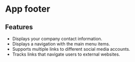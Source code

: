 # App footer

## Features

- Displays your company contact information.
- Displays a navigation with the main menu items.
- Supports multiple links to different social media accounts.
- Tracks links that navigate users to external websites.
